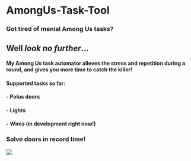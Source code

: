 # AmongUs-Task-Tool
### Got tired of menial Among Us tasks?

## Well *look no further*...


#### My Among Us task automator alleves the stress and repetition during a round, and gives you more time to catch the killer!

#### Supported tasks so far:
#### - Polus doors
#### - Lights
#### - Wires (in development right now!)


### Solve doors in record time!
![](example.gif)

